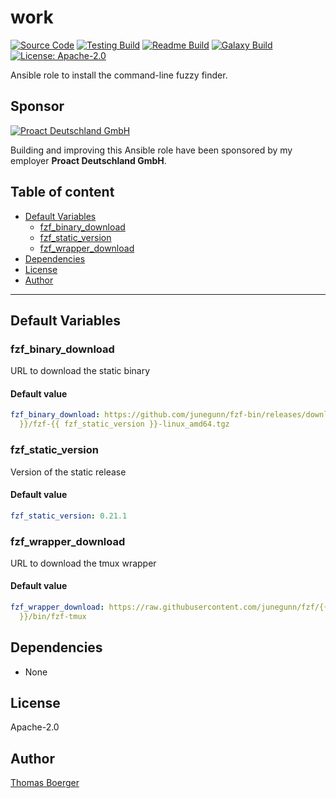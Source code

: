 # work

[![Source Code](https://img.shields.io/badge/github-source%20code-blue?logo=github&logoColor=white)](https://github.com/rolehippie/fzf) [![Testing Build](https://github.com/rolehippie/fzf/workflows/testing/badge.svg)](https://github.com/rolehippie/fzf/actions?query=workflow%3Atesting) [![Readme Build](https://github.com/rolehippie/fzf/workflows/readme/badge.svg)](https://github.com/rolehippie/fzf/actions?query=workflow%3Areadme) [![Galaxy Build](https://github.com/rolehippie/fzf/workflows/galaxy/badge.svg)](https://github.com/rolehippie/fzf/actions?query=workflow%3Agalaxy) [![License: Apache-2.0](https://img.shields.io/github/license/rolehippie/fzf)](https://github.com/rolehippie/fzf/blob/master/LICENSE) 

Ansible role to install the command-line fuzzy finder. 

## Sponsor 

[![Proact Deutschland GmbH](https://proact.eu/wp-content/uploads/2020/03/proact-logo.png)](https://proact.eu) 

Building and improving this Ansible role have been sponsored by my employer **Proact Deutschland GmbH**.

## Table of content

* [Default Variables](#default-variables)
  * [fzf_binary_download](#fzf_binary_download)
  * [fzf_static_version](#fzf_static_version)
  * [fzf_wrapper_download](#fzf_wrapper_download)
* [Dependencies](#dependencies)
* [License](#license)
* [Author](#author)

---

## Default Variables

### fzf_binary_download

URL to download the static binary

#### Default value

```YAML
fzf_binary_download: https://github.com/junegunn/fzf-bin/releases/download/{{ fzf_static_version
  }}/fzf-{{ fzf_static_version }}-linux_amd64.tgz
```

### fzf_static_version

Version of the static release

#### Default value

```YAML
fzf_static_version: 0.21.1
```

### fzf_wrapper_download

URL to download the tmux wrapper

#### Default value

```YAML
fzf_wrapper_download: https://raw.githubusercontent.com/junegunn/fzf/{{ fzf_static_version
  }}/bin/fzf-tmux
```

## Dependencies

* None

## License

Apache-2.0

## Author

[Thomas Boerger](https://github.com/tboerger)
